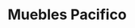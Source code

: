---
title: "Muebles Pacifico"
url: /ciudad-autonoma-de-buenos-aires/muebles-pacifico/
shop: muebles
---